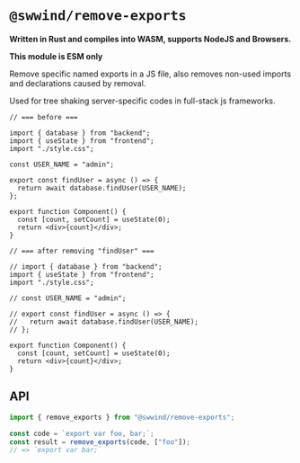 # `@swwind/remove-exports`

**Written in Rust and compiles into WASM, supports NodeJS and Browsers.**

**This module is ESM only**

Remove specific named exports in a JS file, also removes non-used imports and declarations caused by removal.

Used for tree shaking server-specific codes in full-stack js frameworks.

```tsx
// === before ===

import { database } from "backend";
import { useState } from "frontend";
import "./style.css";

const USER_NAME = "admin";

export const findUser = async () => {
  return await database.findUser(USER_NAME);
};

export function Component() {
  const [count, setCount] = useState(0);
  return <div>{count}</div>;
}

// === after removing "findUser" ===

// import { database } from "backend";
import { useState } from "frontend";
import "./style.css";

// const USER_NAME = "admin";

// export const findUser = async () => {
//   return await database.findUser(USER_NAME);
// };

export function Component() {
  const [count, setCount] = useState(0);
  return <div>{count}</div>;
}
```

## API

```ts
import { remove_exports } from "@swwind/remove-exports";

const code = `export var foo, bar;`;
const result = remove_exports(code, ["foo"]);
// => `export var bar;`
```
